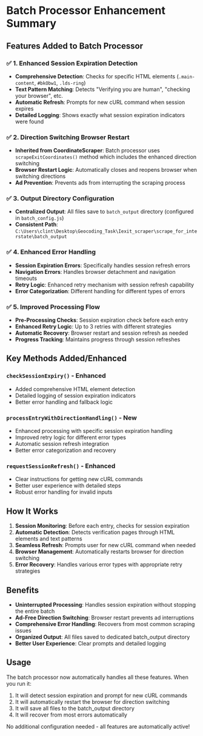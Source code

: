 # Batch Processor Enhancement Summary

## Features Added to Batch Processor

### ✅ 1. Enhanced Session Expiration Detection
- **Comprehensive Detection**: Checks for specific HTML elements (`.main-content`, `#bkObw1`, `.lds-ring`)
- **Text Pattern Matching**: Detects "Verifying you are human", "checking your browser", etc.
- **Automatic Refresh**: Prompts for new cURL command when session expires
- **Detailed Logging**: Shows exactly what session expiration indicators were found

### ✅ 2. Direction Switching Browser Restart
- **Inherited from CoordinateScraper**: Batch processor uses `scrapeExitCoordinates()` method which includes the enhanced direction switching
- **Browser Restart Logic**: Automatically closes and reopens browser when switching directions
- **Ad Prevention**: Prevents ads from interrupting the scraping process

### ✅ 3. Output Directory Configuration
- **Centralized Output**: All files save to `batch_output` directory (configured in `batch_config.js`)
- **Consistent Path**: `C:\Users\clint\Desktop\Geocoding_Task\Iexit_scraper\scrape_for_interstate\batch_output`

### ✅ 4. Enhanced Error Handling
- **Session Expiration Errors**: Specifically handles session refresh errors
- **Navigation Errors**: Handles browser detachment and navigation timeouts
- **Retry Logic**: Enhanced retry mechanism with session refresh capability
- **Error Categorization**: Different handling for different types of errors

### ✅ 5. Improved Processing Flow
- **Pre-Processing Checks**: Session expiration check before each entry
- **Enhanced Retry Logic**: Up to 3 retries with different strategies
- **Automatic Recovery**: Browser restart and session refresh as needed
- **Progress Tracking**: Maintains progress through session refreshes

## Key Methods Added/Enhanced

### `checkSessionExpiry()` - Enhanced
- Added comprehensive HTML element detection
- Detailed logging of session expiration indicators
- Better error handling and fallback logic

### `processEntryWithDirectionHandling()` - New
- Enhanced processing with specific session expiration handling
- Improved retry logic for different error types
- Automatic session refresh integration
- Better error categorization and recovery

### `requestSessionRefresh()` - Enhanced
- Clear instructions for getting new cURL commands
- Better user experience with detailed steps
- Robust error handling for invalid inputs

## How It Works

1. **Session Monitoring**: Before each entry, checks for session expiration
2. **Automatic Detection**: Detects verification pages through HTML elements and text patterns
3. **Seamless Refresh**: Prompts user for new cURL command when needed
4. **Browser Management**: Automatically restarts browser for direction switching
5. **Error Recovery**: Handles various error types with appropriate retry strategies

## Benefits

- **Uninterrupted Processing**: Handles session expiration without stopping the entire batch
- **Ad-Free Direction Switching**: Browser restart prevents ad interruptions
- **Comprehensive Error Handling**: Recovers from most common scraping issues
- **Organized Output**: All files saved to dedicated batch_output directory
- **Better User Experience**: Clear prompts and detailed logging

## Usage

The batch processor now automatically handles all these features. When you run it:
1. It will detect session expiration and prompt for new cURL commands
2. It will automatically restart the browser for direction switching
3. It will save all files to the batch_output directory
4. It will recover from most errors automatically

No additional configuration needed - all features are automatically active!

